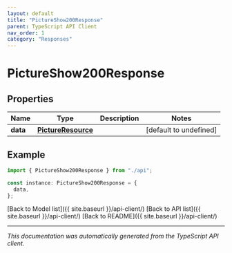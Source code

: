 ```yaml
---
layout: default
title: "PictureShow200Response"
parent: TypeScript API Client
nav_order: 1
category: "Responses"
---
```


# PictureShow200Response

## Properties

| Name     | Type                                      | Description | Notes                  |
| -------- | ----------------------------------------- | ----------- | ---------------------- |
| **data** | [**PictureResource**](PictureResource.md) |             | [default to undefined] |

## Example

```typescript
import { PictureShow200Response } from "./api";

const instance: PictureShow200Response = {
  data,
};
```

[Back to Model list]({{ site.baseurl }}/api-client/) [Back to API list]({{ site.baseurl }}/api-client/) [Back to README]({{ site.baseurl }}/api-client/)

---

_This documentation was automatically generated from the TypeScript API client._
